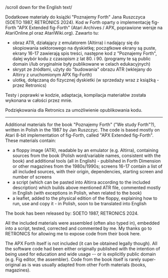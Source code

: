 /scroll down for the English text/

Dodatkowe materiały do książki "Poznajemy Forth" Jana Ruszczyca (SOETO 1987, RETRONICS 2024). Kod w Forth oparty o implementację fig-Forth "APX Extended fig-Forth" (Atari Archives / APX, poprawione wersje na AtariOnline.pl oraz AtariWiki.org). Zawarto tu:
- obraz ATR, działający z emulatorem (Altirra) i nadający się do skopiowania sektorowego na dyskietkę; początkowe ekrany są puste, ekrany 16-17 zawierają spis treści, następne kod z "Poznajemy Forth", dalej wybór kodu z czasopism z lat 80. i 90. (programy te są public domain i/lub oryginalnie były publikowane w celach edukacyjnych)
- skrypt ze źródłami, użyty do "budowania" obrazu ATR (wklejany do Altirry z uruchomionym APX fig-Forth)
- ulotkę, dołączaną do fizycznej dyskietki (w sprzedaży wraz z książką - przez Retronics)

Testy i poprawki w kodzie, adaptacja, kompilacja materiałów została wykonana w całości przez mnie.

Podziękowania dla Retronics za umożliwienie opublikowania kodu.

-----------------------------------

Additional materials for the book "Poznajemy Forth" ("We study Forth"?), written in Polish in the 1987 by Jan Ruszczyc. The code is based mostly on Atari 8-bit implementation of fig-Forth, called "APX Extended fig-Forth". These materials contain:
- a floppy image (ATR), readable by an emulator (e.g. Altirra), containing sources from the book (Polish word/variable names, consistent with the book) and additional tools (all in English) - published in Forth Dimension or other magazines from the 1980s/1990s; screens 16-17 contain a list of all included sources, with their origin, dependencies, starting screen and number of screens
- a script (which can be pasted into Altirra according to the included description) which builds above mentioned ATR file, commented mostly in English (with exceptions in Polish, when related to the book)
- a leaflet, added to the physical edition of the floppy, explaining how to run, use and copy it - in Polish, soon to be translated into English 

The book has been released by:
SOETO 1987, RETRONICS 2024.

All the included materials were assembled (often also typed in), embedded into a script, tested, corrected and commented by me.  My thanks go to RETRONICS for allowing me to expose code from their book here.

The APX Forth itself is not included (it can be obtained legally though). All the software code had been either originally published with the intention of being used for education and wide usage -- or is explicitly public domain (e.g. Fig editor, the assembler). Code from the book itself is rarely super-original as is was usually adapted from other Forth materials (books, magazines). 
